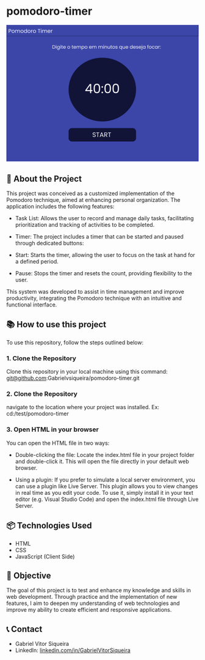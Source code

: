 # pomodoro-timer
![Project Screenshot](./img/wireframe-figma.png)
## 🚀 About the Project
This project was conceived as a customized implementation of the Pomodoro technique, aimed at enhancing personal organization. The application includes the following features:

* Task List: Allows the user to record and manage daily tasks, facilitating prioritization and tracking of activities to be completed.

* Timer: The project includes a timer that can be started and paused through dedicated buttons:

* Start: Starts the timer, allowing the user to focus on the task at hand for a defined period.

 * Pause: Stops the timer and resets the count, providing flexibility to the user.

This system was developed to assist in time management and improve productivity, integrating the Pomodoro technique with an intuitive and functional interface.

## 📚 How to use this project
To use this repository, follow the steps outlined below:

### 1. Clone the Repository
Clone this repository in your local machine using this command:
git@github.com:Gabrielvsiqueira/pomodoro-timer.git
### 2. Clone the Repository
navigate to the location where your project was installed.
Ex: cd:/test/pomodoro-timer
### 3. Open HTML in your browser
You can open the HTML file in two ways:
* Double-clicking the file: Locate the index.html file in your project folder and double-click it. This will open the file directly in your default web browser.

* Using a plugin: If you prefer to simulate a local server environment, you can use a plugin like Live Server. This plugin allows you to view changes in real time as you edit your code. To use it, simply install it in your text editor (e.g. Visual Studio Code) and open the index.html file through Live Server.

## 📦 Technologies Used
* HTML
* CSS
* JavaScript (Client Side)

## 📌 Objective 
The goal of this project is to test and enhance my knowledge and skills in web development. Through practice and the implementation of new features, I aim to deepen my understanding of web technologies and improve my ability to create efficient and responsive applications.

## 📞 Contact
* Gabriel Vitor Siqueira
* LinkedIn: [linkedin.com/in/GabrielVitorSiqueira](https://www.linkedin.com/in/gabriel-vitor-siqueira/)